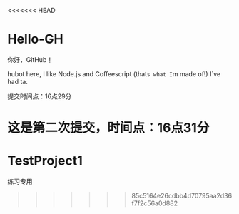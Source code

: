 <<<<<<< HEAD
# Hello-GH
你好，GitHub！

hubot here, I like Node.js and Coffeescript (that`s what I`m made of!)
I`ve had ta.

提交时间点：16点29分

这是第二次提交，时间点：16点31分 
=======
# TestProject1
练习专用
>>>>>>> 85c5164e26cdbb4d70795aa2d36f7f2c56a0d882
